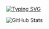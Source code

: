 [![Typing SVG](https://readme-typing-svg.herokuapp.com?size=25&duration=3000&color=00FF99&lines=GEFORCE+RTX)](https://git.io/typing-svg)

![GitHub Stats](https://github-readme-stats.vercel.app/api?username=DeLeon09J&show_icons=true&theme=tokyonight)

